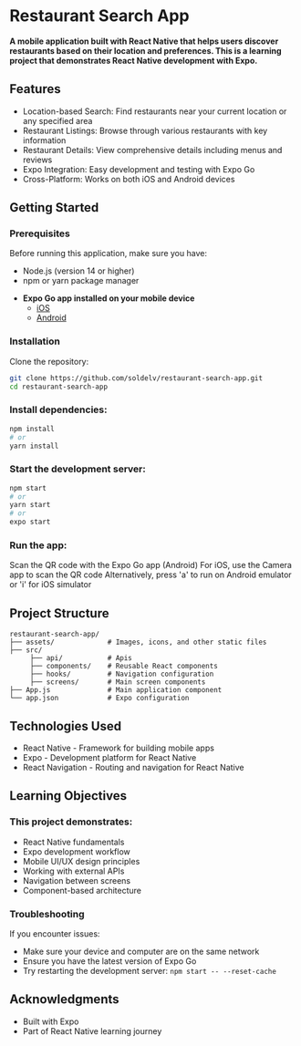 # Restaurant Search App
**A mobile application built with React Native that helps users discover restaurants based on their location and preferences. This is a learning project that demonstrates React Native development with Expo.**

## Features
* Location-based Search: Find restaurants near your current location or any specified area
* Restaurant Listings: Browse through various restaurants with key information
* Restaurant Details: View comprehensive details including menus and reviews
* Expo Integration: Easy development and testing with Expo Go
* Cross-Platform: Works on both iOS and Android devices

## Getting Started
### Prerequisites
Before running this application, make sure you have:
* Node.js (version 14 or higher)
* npm or yarn package manager
- **Expo Go app installed on your mobile device**
  - [iOS](https://apps.apple.com/us/app/expo-go/id982107779)
  - [Android](https://play.google.com/store/apps/details?id=host.exp.exponent)
    
### Installation
Clone the repository:
```bash
git clone https://github.com/soldelv/restaurant-search-app.git
cd restaurant-search-app
```

### Install dependencies:
```bash
npm install
# or
yarn install
```
### Start the development server:
```bash
npm start
# or
yarn start
# or
expo start
```
### Run the app:
Scan the QR code with the Expo Go app (Android)
For iOS, use the Camera app to scan the QR code
Alternatively, press 'a' to run on Android emulator or 'i' for iOS simulator

## Project Structure
```
restaurant-search-app/
├── assets/             # Images, icons, and other static files
├── src/               
     ├── api/           # Apis
     ├── components/    # Reusable React components
     ├── hooks/         # Navigation configuration
     ├── screens/       # Main screen components
├── App.js              # Main application component
└── app.json            # Expo configuration
```

## Technologies Used
* React Native - Framework for building mobile apps
* Expo - Development platform for React Native
* React Navigation - Routing and navigation for React Native

## Learning Objectives
### This project demonstrates:
* React Native fundamentals
* Expo development workflow
* Mobile UI/UX design principles
* Working with external APIs
* Navigation between screens
* Component-based architecture

### Troubleshooting
If you encounter issues:
* Make sure your device and computer are on the same network
* Ensure you have the latest version of Expo Go
* Try restarting the development server: `npm start -- --reset-cache`

## Acknowledgments
* Built with Expo
* Part of React Native learning journey


